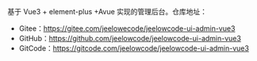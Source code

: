 基于 Vue3 + element-plus +Avue 实现的管理后台。仓库地址：

* Gitee：<https://gitee.com/jeelowecode/jeelowcode-ui-admin-vue3>
* GitHub：<https://github.com/jeelowcode/jeelowcode-ui-admin-vue3>
* GitCode：<https://gitcode.com/jeelowcode/jeelowcode-ui-admin-vue3>